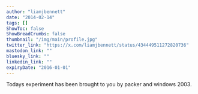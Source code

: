 ```yaml
---
author: "liamjbennett"
date: "2014-02-14"
tags: []
ShowToc: false
ShowBreadCrumbs: false
thumbnail: "/img/main/profile.jpg"
twitter_link: "https://x.com/liamjbennett/status/434449511272820736"
mastodon_link: ""
bluesky_link: ""
linkedin_link: ""
expiryDate: "2016-01-01"
---
```


Todays experiment has been brought to you by packer and windows 2003.

